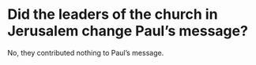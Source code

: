# Did the leaders of the church in Jerusalem change Paul’s message?

No, they contributed nothing to Paul’s message.
